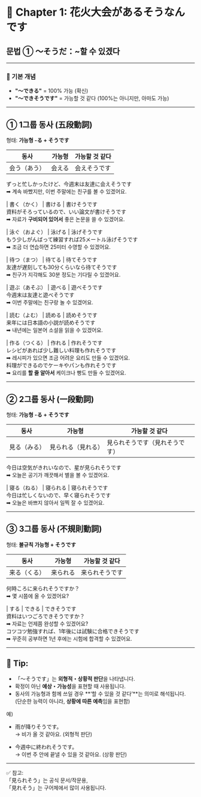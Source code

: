 # 📘 Chapter 1: 花火大会があるそうなんです  

## 문법 ① ～そうだ：~할 수 있겠다

---

### 🔎 기본 개념
- **"～できる"** = 100% 가능 (확신)
- **"～できそうです"** = 가능할 것 같다 (100%는 아니지만, 아마도 가능)

---

## ① 1그룹 동사 (五段動詞)  
형태: **가능형 -る + そうです**

| 동사 | 가능형 | 가능할 것 같다 |
|------|--------|----------------|
| 会う（あう） | 会える | 会えそうです  
ずっと忙しかったけど、今週末は友達に会えそうです  
➡ 계속 바빴지만, 이번 주말에는 친구를 볼 수 있겠어요.  

| 書く（かく） | 書ける | 書けそうです  
資料がそろっているので、いい論文が書けそうです  
➡ 자료가 **구비되어 있어서** 좋은 논문을 쓸 수 있겠어요.  

| 泳ぐ（およぐ） | 泳げる | 泳げそうです  
もう少しがんばって練習すれば25メートル泳げそうです  
➡ 조금 더 연습하면 25미터 수영할 수 있겠어요.  

| 待つ（まつ） | 待てる | 待てそうです  
友達が遅刻しても30分くらいなら待てそうです  
➡ 친구가 지각해도 30분 정도는 기다릴 수 있겠어요.  

| 遊ぶ（あそぶ） | 遊べる | 遊べそうです  
今週末は友達と遊べそうです  
➡ 이번 주말에는 친구랑 놀 수 있겠어요.  

| 読む（よむ） | 読める | 読めそうです  
来年には日本語の小説が読めそうです  
➡ 내년에는 일본어 소설을 읽을 수 있겠어요.  

| 作る（つくる） | 作れる | 作れそうです  
レシピがあれば少し難しい料理も作れそうです  
➡ 레시피가 있으면 조금 어려운 요리도 만들 수 있겠어요.  
料理ができるのでケーキやパンも作れそうです  
➡ 요리를 **할 줄 알아서** 케이크나 빵도 만들 수 있겠어요.  

---

## ② 2그룹 동사 (一段動詞)  
형태: **가능형 -る + そうです**

| 동사 | 가능형 | 가능할 것 같다 |
|------|--------|----------------|
| 見る（みる） | 見られる（見れる） | 見られそうです（見れそうです）  
今日は空気がきれいなので、星が見られそうです  
➡ 오늘은 공기가 깨끗해서 별을 볼 수 있겠어요.  

| 寝る（ねる） | 寝られる | 寝られそうです  
今日は忙しくないので、早く寝られそうです  
➡ 오늘은 바쁘지 않아서 일찍 잘 수 있겠어요.  

---

## ③ 3그룹 동사 (不規則動詞)  
형태: **불규칙 가능형 + そうです**

| 동사 | 가능형 | 가능할 것 같다 |
|------|--------|----------------|
| 来る（くる） | 来られる | 来られそうです  
何時ころに来られそうですか？  
➡ 몇 시쯤에 올 수 있겠어요?  

| する | できる | できそうです  
資料はいつごろできそうですか？  
➡ 자료는 언제쯤 완성할 수 있겠어요?  
コツコツ勉強すれば、1年後には試験に合格できそうです  
➡ 꾸준히 공부하면 1년 후에는 시험에 합격할 수 있겠어요.  

---

## 📌 Tip:
- 「～そうです」는 **외형적・상황적 판단**을 나타냅니다.  
- 확정이 아닌 **예상・가능성**을 표현할 때 사용됩니다.  
- 동사의 가능형과 함께 쓰일 경우 **‘할 수 있을 것 같다’**는 의미로 해석됩니다.  
  (단순한 능력이 아니라, **상황에 따른 예측**임을 표현함)

예)
- 雨が降りそうです。  
  → 비가 올 것 같아요. (외형적 판단)

- 今週中に終われそうです。  
  → 이번 주 안에 끝낼 수 있을 것 같아요. (상황 판단)

---

✅ 참고:  
「見られそう」는 공식 문서/작문용,  
「見れそう」는 구어체에서 많이 사용됩니다.


